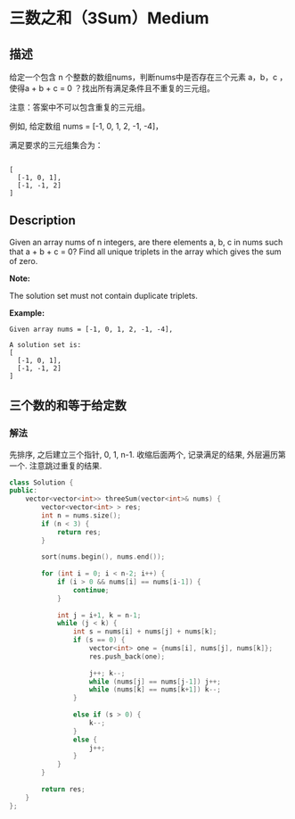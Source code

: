 # 三数之和（3Sum）Medium
## 描述
给定一个包含 n 个整数的数组nums，判断nums中是否存在三个元素 a，b，c ，使得a + b + c = 0 ？找出所有满足条件且不重复的三元组。

注意：答案中不可以包含重复的三元组。

例如, 给定数组 nums = [-1, 0, 1, 2, -1, -4]，

满足要求的三元组集合为：
```

[
  [-1, 0, 1],
  [-1, -1, 2]
]
```

## Description
Given an array nums of n integers, are there elements a, b, c in nums such that a + b + c = 0? Find all unique triplets in the array which gives the sum of zero.

**Note:**


The solution set must not contain duplicate triplets.

**Example:**
```
Given array nums = [-1, 0, 1, 2, -1, -4],

A solution set is:
[
  [-1, 0, 1],
  [-1, -1, 2]
]

```


## 三个数的和等于给定数
### 解法
先排序, 之后建立三个指针, 0, 1, n-1. 收缩后面两个, 记录满足的结果, 外层遍历第一个. 注意跳过重复的结果.
```c++
class Solution {
public:
    vector<vector<int>> threeSum(vector<int>& nums) {
        vector<vector<int> > res;
        int n = nums.size();
        if (n < 3) {
            return res;
        }
        
        sort(nums.begin(), nums.end());
        
        for (int i = 0; i < n-2; i++) {
            if (i > 0 && nums[i] == nums[i-1]) {
                continue;
            }
            
            int j = i+1, k = n-1;
            while (j < k) {
                int s = nums[i] + nums[j] + nums[k];
                if (s == 0) {
                    vector<int> one = {nums[i], nums[j], nums[k]};
                    res.push_back(one);
                    
                    j++; k--;
                    while (nums[j] == nums[j-1]) j++;
                    while (nums[k] == nums[k+1]) k--;
                }
                
                else if (s > 0) {
                    k--;
                }
                else {
                    j++;
                }                
            }
        }
        
        return res;
    }
};
```